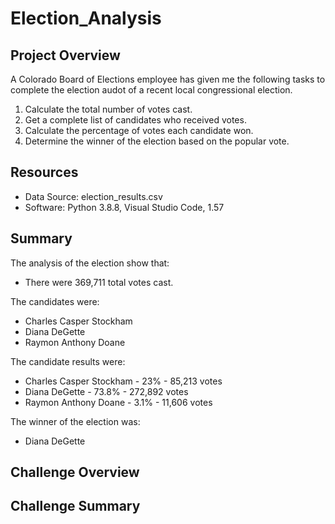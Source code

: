 # Election_Analysis

## Project Overview
A Colorado Board of Elections employee has given me the following tasks to complete the election audot of a recent local congressional election.
1. Calculate the total number of votes cast.
2. Get a complete list of candidates who received votes.
3. Calculate the percentage of votes each candidate won.
4. Determine the winner of the election based on the popular vote.

## Resources
- Data Source: election_results.csv
- Software: Python 3.8.8, Visual Studio Code, 1.57

## Summary
The analysis of the election show that:
- There were 369,711 total votes cast.

The candidates were:
- Charles Casper Stockham
- Diana DeGette
- Raymon Anthony Doane

The candidate results were:
- Charles Casper Stockham - 23% - 85,213 votes
- Diana DeGette - 73.8% - 272,892 votes
- Raymon Anthony Doane - 3.1% - 11,606 votes

The winner of the election was:
- Diana DeGette

## Challenge Overview

## Challenge Summary
